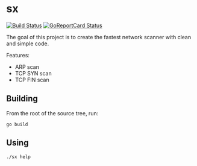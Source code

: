 # sx

[![Build Status](https://cloud.drone.io/api/badges/v-byte-cpu/sx/status.svg)](https://cloud.drone.io/v-byte-cpu/sx)
[![GoReportCard Status](https://goreportcard.com/badge/github.com/v-byte-cpu/sx)](https://goreportcard.com/report/github.com/v-byte-cpu/sx)

The goal of this project is to create the fastest network scanner with clean and simple code.

Features:
  * ARP scan
  * TCP SYN scan
  * TCP FIN scan

## Building

From the root of the source tree, run:

```
go build
```

## Using

```
./sx help
```
